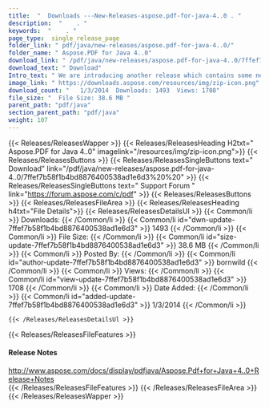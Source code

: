 ```yaml
---
title:  "  Downloads ---New-Releases-aspose.pdf-for-java-4..0 . " 
description:  "    . " 
keywords:  "    . " 
page_type:  single_release_page
folder_link: " pdf/java/new-releases/aspose.pdf-for-java-4..0/"
folder_name: " Aspose.PDF for Java 4..0"
download_link: " /pdf/java/new-releases/aspose.pdf-for-java-4..0/7ffef7b58f1b4bd8876400538ad1e6d3"
download_text: " Download"
Intro_text: " We are introducing another release which contains some new features and resoluti..."
image_link: " https://downloads.aspose.com/resources/img/zip-icon.png"
download_count: "   1/3/2014  Downloads: 1493  Views: 1708"
file_size: "  File Size: 38.6 MB "
parent_path: "pdf/java"
section_parent_path: "pdf/java"
weight: 107 
---
```


{{< Releases/ReleasesWapper >}}
  {{< Releases/ReleasesHeading H2txt=" Aspose.PDF for Java 4..0" imagelink="/resources/img/zip-icon.png">}}
  {{< Releases/ReleasesButtons >}}
    {{< Releases/ReleasesSingleButtons text=" Download" link="/pdf/java/new-releases/aspose.pdf-for-java-4..0/7ffef7b58f1b4bd8876400538ad1e6d3%20%20" >}}
    {{< Releases/ReleasesSingleButtons text=" Support Forum " link="https://forum.aspose.com/c/pdf" >}}
  {{< Releases/ReleasesButtons >}}
  {{< Releases/ReleasesFileArea >}}
    {{< Releases/ReleasesHeading h4txt="File Details">}}
    {{< Releases/ReleasesDetailsUl >}}
            {{< Common/li  >}} Downloads: {{< /Common/li >}} 
      {{< Common/li id="dwn-update-7ffef7b58f1b4bd8876400538ad1e6d3" >}} 1493 {{< /Common/li >}} 
      {{< Common/li  >}} File Size: {{< /Common/li >}} 
      {{< Common/li id="size-update-7ffef7b58f1b4bd8876400538ad1e6d3" >}} 38.6 MB {{< /Common/li >}} 
      {{< Common/li  >}} Posted By: {{< /Common/li >}} 
      {{< Common/li id="author-update-7ffef7b58f1b4bd8876400538ad1e6d3" >}} bornwild {{< /Common/li >}} 
      {{< Common/li  >}} Views: {{< /Common/li >}} 
      {{< Common/li id="view-update-7ffef7b58f1b4bd8876400538ad1e6d3" >}} 1708 {{< /Common/li >}} 
      {{< Common/li  >}} Date Added: {{< /Common/li >}} 
      {{< Common/li id="added-update-7ffef7b58f1b4bd8876400538ad1e6d3" >}} 1/3/2014 {{< /Common/li >}} 

    {{< /Releases/ReleasesDetailsUl >}}

  {{< Releases/ReleasesFileFeatures >}}
      <h4>Release Notes</h4><div><a href="http://www.aspose.com/docs/display/pdfjava/Aspose.Pdf+for+Java+4..0+Release+Notes">http://www.aspose.com/docs/display/pdfjava/Aspose.Pdf+for+Java+4..0+Release+Notes</a></div>
  {{< /Releases/ReleasesFileFeatures >}}
 {{< /Releases/ReleasesFileArea >}}
{{< /Releases/ReleasesWapper >}}


